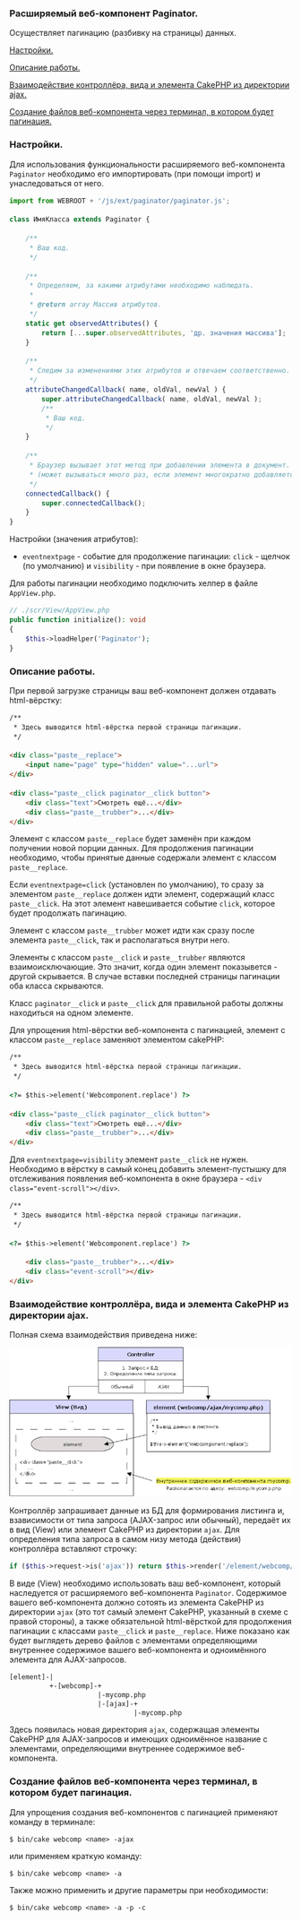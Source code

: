### Расширяемый веб-компонент Paginator.

Осуществляет пагинацию (разбивку на страницы) данных.

[Настройки.](#settings)

[Описание работы.](#description)

[Взаимодействие контроллёра, вида и элемента CakePHP из директории ajax.](#interaction)

[Создание файлов веб-компонента через терминал, в котором будет пагинация.](#terminal)

### <a id="settings">Настройки.</a>

Для использования функциональности расширяемого веб-компонента `Paginator` необходимо его импортировать (при помощи import) и унаследоваться от него.

```js
import from WEBROOT + '/js/ext/paginator/paginator.js';

class ИмяКласса extends Paginator {

    /**
     * Ваш код.
     */

    /**
     * Определяем, за какими атрибутами необходимо наблюдать.
     * 
     * @return array Массив атрибутов.
     */
    static get observedAttributes() {
        return [...super.observedAttributes, 'др. значения массива'];
    }

    /**
     * Следим за изменениями этих атрибутов и отвечаем соответственно.
     */
    attributeChangedCallback( name, oldVal, newVal ) {
        super.attributeChangedCallback( name, oldVal, newVal );
        /**
         * Ваш код.
         */
    }

    /**
     * Браузер вызывает этот метод при добавлении элемента в документ.
     * (может вызываться много раз, если элемент многократно добавляется/удаляется).
     */
    connectedCallback() {
        super.connectedCallback();
    }
}
```

Настройки (значения атрибутов):

* `eventnextpage` - событие для продолжение пагинации: `click` - щелчок (по умолчанию) и `visibility` - при появление в окне браузера.

Для работы пагинации необходимо подключить хелпер в файле `AppView.php`.

```php
// ./scr/View/AppView.php
public function initialize(): void
{
    $this->loadHelper('Paginator');
}
```

### <a id="description">Описание работы.</a>

При первой загрузке страницы ваш веб-компонент должен отдавать html-вёрстку:

```html
/**
 * Здесь выводится html-вёрстка первой страницы пагинации.
 */

<div class="paste__replace">
    <input name="page" type="hidden" value="...url">
</div>

<div class="paste__click paginator__click button">
    <div class="text">Смотреть ещё...</div>
    <div class="paste__trubber">...</div>
</div>
```

Элемент с классом `paste__replace` будет заменён при каждом получении новой порции данных. Для продолжения пагинации необходимо, чтобы принятые данные содержали элемент с классом `paste__replace`. 

Если `eventnextpage=click` (установлен по умолчанию), то сразу за элементом `paste__replace` должен идти элемент, содержащий класс `paste__click`. На этот элемент навешивается событие `click`, которое будет продолжать пагинацию.

Элемент с классом `paste__trubber` может идти как сразу после элемента `paste__click`, так и располагаться внутри него.

Элементы с классом `paste__click` и `paste__trubber` являются взаимоисключающие. Это значит, когда один элемент показывется - другой скрывается. В случае вставки последней страницы пагинации оба класса скрываются.

Класс `paginator__click` и `paste__click` для правильной работы должны находиться на одном элементе.

Для упрощения html-вёрстки веб-компонента с пагинацией, элемент с классом `paste__replace` заменяют элементом cakePHP:

```html
/**
 * Здесь выводится html-вёрстка первой страницы пагинации.
 */

<?= $this->element('Webcomponent.replace') ?>

<div class="paste__click paginator__click button">
    <div class="text">Смотреть ещё...</div>
    <div class="paste__trubber">...</div>
</div>
```

Для `eventnextpage=visibility` элемент `paste__click` не нужен. Необходимо в вёрстку в самый конец добавить элемент-пустышку для отслеживания появления веб-компонента в окне браузера - `<div class="event-scroll"></div>`. 

```html
/**
 * Здесь выводится html-вёрстка первой страницы пагинации.
 */

<?= $this->element('Webcomponent.replace') ?>

    <div class="paste__trubber">...</div>
	<div class="event-scroll"></div>
</div>
```

### <a id="interaction">Взаимодействие контроллёра, вида и элемента CakePHP из директории ajax.</a>

Полная схема взаимодействия приведена ниже:

![Схема работы пагинатора](paginator_img_1.png)

Контроллёр запрашивает данные из БД для формирования листинга и, взависимости от типа запроса (AJAX-запрос или обычный), передаёт их в вид (View) или элемент CakePHP из директории `ajax`. Для определения типа запроса в самом низу метода (действия) контроллёра вставляют строчку:

```php
if ($this->request->is('ajax')) return $this->render('/element/webcomp/ajax/mycomp');
```

В виде (View) необходимо использовать ваш веб-компонент, который наследуется от расширяемого веб-компонента `Paginator`. Содержимое вашего веб-компонента должно сотоять из элемента CakePHP из директории `ajax` (это тот самый элемент CakePHP, указанный в схеме с правой стороны), а также обязательной html-вёрсткой для продолжения пагинации с классами `paste__click` и `paste__replace`. Ниже показано как будет выглядеть дерево файлов с элементами определяющими внутреннее содержимое вашего веб-компонента и одноимённого элемента для AJAX-запросов.

```text
[element]-|
          +-[webcomp]-+
					  |-mycomp.php
					  |-[ajax]-+
						 	   |-mycomp.php
```

Здесь появилась новая директория `ajax`, содержащая элементы CakePHP для AJAX-запросов и имеющих одноимённое название с элементами, определяющими внутреннее содержимое веб-компонента.

### <a id="terminal">Создание файлов веб-компонента через терминал, в котором будет пагинация.</a>

Для упрощения создания веб-компонентов с пагинацией применяют команду в терминале:

```
$ bin/cake webcomp <name> -ajax
```

или применяем краткую команду:

```
$ bin/cake webcomp <name> -a
```

Также можно применить и другие параметры при необходимости:

```
$ bin/cake webcomp <name> -a -p -c
```

